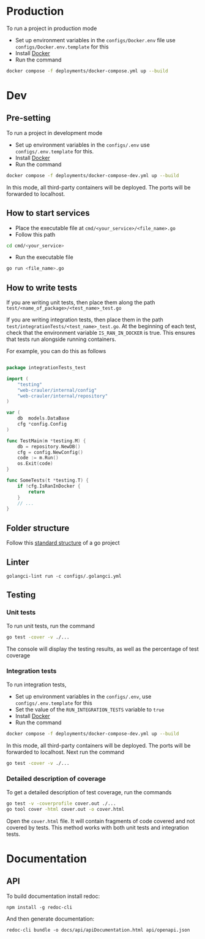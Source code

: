 # Production

To run a project in production mode

- Set up environment variables in the `configs/Docker.env` file use `configs/Docker.env.template` for this
- Install [Docker](https://www.docker.com)
- Run the command
```bash
docker compose -f deployments/docker-compose.yml up --build
```

# Dev

## Pre-setting

To run a project in development mode
- Set up environment variables in the `configs/.env` use `configs/.env.template` for this.
- Install [Docker](https://www.docker.com)
- Run the command
```bash
docker compose -f deployments/docker-compose-dev.yml up --build
```
In this mode, all third-party containers will be deployed. The ports will be forwarded to localhost.
## How to start services

- Place the executable file at `cmd/<your_service>/<file_name>.go`
- Follow this path
```bash
cd cmd/<your_service>
```
- Run the executable file
```bash
go run <file_name>.go
```

## How to write tests

If you are writing unit tests, then place them along the path `test/<name_of_package>/<test_name>_test.go`

If you are writing integration tests, then place them in the path `test/integrationTests/<test_name>_test.go`.
At the beginning of each test, check that the environment variable `IS_RAN_IN_DOCKER` is true. 
This ensures that tests run alongside running containers.

For example, you can do this as follows

```go

package integrationTests_test

import (
	"testing"
	"web-crauler/internal/config"
	"web-crauler/internal/repository"
)

var (
	db  models.DataBase
	cfg *config.Config
)

func TestMain(m *testing.M) {
	db = repository.NewDB()
	cfg = config.NewConfig()
	code := m.Run()
	os.Exit(code)
}

func SomeTests(t *testing.T) {
	if !cfg.IsRanInDocker {
		return
	}
	// ...
}
```

## Folder structure

Follow this [standard structure](https://github.com/golang-standards/project-layout) of a go project


## Linter

```shell
golangci-lint run -c configs/.golangci.yml
```


## Testing

### Unit tests

To run unit tests, run the command
```bash
go test -cover -v ./...
```
The console will display the testing results, as well as the percentage of test coverage

### Integration tests

To run integration tests,
- Set up environment variables in the `configs/.env`, use `configs/.env.template` for this
- Set the value of the `RUN_INTEGRATION_TESTS` variable to `true`
- Install [Docker](https://www.docker.com)
- Run the command
```bash
docker compose -f deployments/docker-compose-dev.yml up --build
```
In this mode, all third-party containers will be deployed. The ports will be forwarded to localhost.
Next run the command
```bash
go test -cover -v ./...
```

### Detailed description of coverage

To get a detailed description of test coverage, run the commands
```bash
go test -v -coverprofile cover.out ./...
go tool cover -html cover.out -o cover.html 
```
Open the `cover.html` file. It will contain fragments of code covered and not covered by tests.
This method works with both unit tests and integration tests.

# Documentation

## API

To build documentation install redoc:
```shell
npm install -g redoc-cli
```

And then generate documentation:
```shell
redoc-cli bundle -o docs/api/apiDocumentation.html api/openapi.json
```
